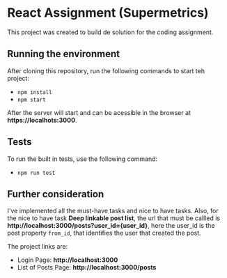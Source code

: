 # React Assignment (Supermetrics)

This project was created to build de solution for the coding assignment.

## Running the environment
After cloning this repository, run the following commands to start teh project:

- `npm install`
- `npm start`

After the server will start and can be acessible in the browser at <strong>https://localhots:3000</strong>.

## Tests
To run the built in tests, use the following command: 
-  `npm run test`


## Further consideration
I've implemented all the must-have tasks and nice to have tasks. Also, for the nice to have task <strong>Deep linkable post list</strong>, the url that must be callled is <strong>http://localhost:3000/posts?user_id={user_id}</strong>, here the user_id is the post property `from_id`, that identifies the user that created the post.

The project links are:

- Login Page: <strong>http://localhost:3000</strong>
- List of Posts Page: <strong>http://localhost:3000/posts</strong>